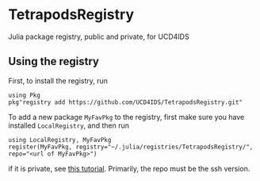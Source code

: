 # TetrapodsRegistry
Julia package registry, public and private, for UCD4IDS

## Using the registry
First, to install the registry, run
```
using Pkg
pkg"registry add https://github.com/UCD4IDS/TetrapodsRegistry.git"
```

To add a new package `MyFavPkg` to the registry, first make sure you have installed `LocalRegistry`, and then run
```
using LocalRegistry, MyFavPkg
register(MyFavPkg, registry="~/.julia/registries/TetrapodsRegistry/", repo="<url of MyFavPkg>")
```
if it is private, see [this tutorial](https://github.com/GunnarFarneback/LocalRegistry.jl/blob/master/docs/ssh_keys.md). Primarily, the repo must be the ssh version.
